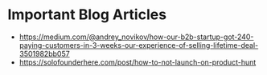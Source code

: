 # Important Blog Articles

- https://medium.com/@andrey_novikov/how-our-b2b-startup-got-240-paying-customers-in-3-weeks-our-experience-of-selling-lifetime-deal-3501982bb057
- https://solofounderhere.com/post/how-to-not-launch-on-product-hunt